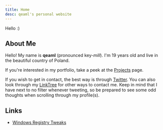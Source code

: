 ```yaml
---
title: Home
desc: qeaml's personal website
---
```


Hello :)

## About Me

Hello! My name is **qeaml** (pronounced key-*mill*). I'm 19 years old and live
in the beautiful country of Poland.

If you're interested in my portfolio, take a peek at the [Projects] page.

If you wish to get in contact, the best way is through [Twitter]. You
can also look through my [LinkTree] for other ways to contact me. Keep in mind
that I have next to no filter whenever tweeting, so be prepared to see some odd
thoughts when scrolling through my profile(s).

## Links

- [Windows Registry Tweaks](/WindowsRegistry)

[Projects]: /projects
[Twitter]: https://twitter.com/qeamlbackup
[LinkTree]: https://linktr.ee/qeaml

